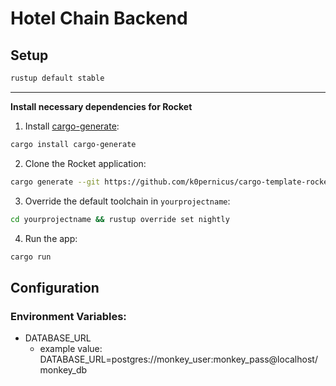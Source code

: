 # Hotel Chain Backend

## Setup 

```bash
rustup default stable
```

---
**Install necessary dependencies for Rocket** 

1. Install [cargo-generate](https://github.com/ashleygwilliams/cargo-generate):
```bash
cargo install cargo-generate
```
2. Clone the Rocket application:
```bash
cargo generate --git https://github.com/k0pernicus/cargo-template-rocket-base --name yourprojectname
```
3. Override the default toolchain in `yourprojectname`:
```bash
cd yourprojectname && rustup override set nightly
```
4. Run the app:
```bash
cargo run
```


## Configuration
### Environment Variables:
- DATABASE_URL
  - example value: DATABASE_URL=postgres://monkey_user:monkey_pass@localhost/monkey_db